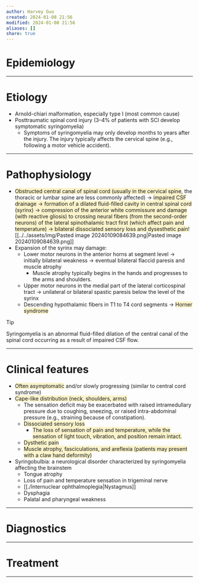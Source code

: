 ```yaml
---
author: Harvey Guo
created: 2024-01-08 21:56
modified: 2024-01-08 21:56
aliases: []
share: true
---
```


# Epidemiology


---
# Etiology
- Arnold-chiari malformation, especially type I (most common cause)
- Posttraumatic spinal cord injury (3–4% of patients with SCI develop symptomatic syringomyelia)
	- Symptoms of syringomyelia may only develop months to years after the injury. The injury typically affects the cervical spine (e.g., following a motor vehicle accident).

---
# Pathophysiology
- <span style="background:rgba(240, 200, 0, 0.2)">Obstructed central canal of spinal cord (usually in the cervical spine</span>, the thoracic or lumbar spine are less commonly affected)  → <span style="background:rgba(240, 200, 0, 0.2)">impaired CSF drainage → formation of a dilated fluid-filled cavity in central spinal cord (syrinx) → compression of the anterior white commissure and damage (with reactive gliosis) to crossing neural fibers (from the second-order neurons) of the lateral spinothalamic tract first (which affect pain and temperature) → bilateral dissociated sensory loss and dysesthetic pain</span>![[../../assets/img/Pasted image 20240109084639.png|Pasted image 20240109084639.png]]
- Expansion of the syrinx may damage:
	- Lower motor neurons in the anterior horns at segment level → initially bilateral weakness → eventual bilateral flaccid paresis and muscle atrophy 
		- Muscle atrophy typically begins in the hands and progresses to the arms and shoulders.
	- Upper motor neurons in the medial part of the lateral corticospinal tract → unilateral or bilateral spastic paresis below the level of the syrinx
	- Descending hypothalamic fibers in T1 to T4 cord segments → <span style="background:rgba(240, 200, 0, 0.2)">Horner syndrome</span>
>[!tip] 
>Syringomyelia is an abnormal fluid-filled dilation of the central canal of the spinal cord occurring as a result of impaired CSF flow.

---
# Clinical features
- <span style="background:rgba(240, 200, 0, 0.2)">Often asymptomatic</span>  and/or slowly progressing (similar to central cord syndrome) 
- <span style="background:rgba(240, 200, 0, 0.2)">Cape-like distribution (neck, shoulders, arms)</span>
	- The sensation deficit may be exacerbated with raised intramedullary pressure due to coughing, sneezing, or raised intra-abdominal pressure (e.g., straining because of constipation).
	- <span style="background:rgba(240, 200, 0, 0.2)">Dissociated sensory loss </span>
		- <span style="background:rgba(240, 200, 0, 0.2)">The loss of sensation of pain and temperature, while the sensation of light touch, vibration, and position remain intact.</span>
	- <span style="background:rgba(240, 200, 0, 0.2)">Dysthetic pain</span> 
	- <span style="background:rgba(240, 200, 0, 0.2)">Muscle atrophy, fasciculations, and areflexia (patients may present with a claw hand deformity)</span>
- Syringobulbia: a neurological disorder characterized by syringomyelia affecting the brainstem
	- Tongue atrophy 
	- Loss of pain and temperature sensation in trigeminal nerve
	- [[./Internuclear ophthalmoplegia|Nystagmus]]
	- Dysphagia
	- Palatal and pharyngeal weakness

---
# Diagnostics


---
# Treatment


---
